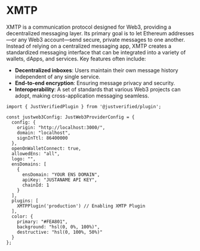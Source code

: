 # XMTP

XMTP is a communication protocol designed for Web3, providing a decentralized messaging layer. Its primary goal is to let Ethereum addresses—or any Web3 account—send secure, private messages to one another. Instead of relying on a centralized messaging app, XMTP creates a standardized messaging interface that can be integrated into a variety of wallets, dApps, and services. Key features often include:

* **Decentralized inboxes**: Users maintain their own message history independent of any single service.
* **End-to-end encryption**: Ensuring message privacy and security.
* **Interoperability**: A set of standards that various Web3 projects can adopt, making cross-application messaging seamless.

```tsx
import { JustVerifiedPlugin } from '@justverified/plugin';

const justweb3Config: JustWeb3ProviderConfig = {
  config: {
    origin: "http://localhost:3000/",
    domain: "localhost",
    signInTtl: 86400000
  },
  openOnWalletConnect: true,
  allowedEns: "all",
  logo: "",
  ensDomains: [
    {
      ensDomain: "YOUR ENS DOMAIN",
      apiKey: "JUSTANAME API KEY",
      chainId: 1
    }
  ],
  plugins: [
    XMTPPlugin('production') // Enabling XMTP Plugin
  ],
  color: {
    primary: "#FEA801",
    background: "hsl(0, 0%, 100%)",
    destructive: "hsl(0, 100%, 50%)"
  }
};
```

